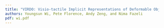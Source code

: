 ```yaml
---
title: "VIRDO: Visio-tactile Implicit Representations of Deformable Objects"
authors: Youngsun Wi, Pete Florence, Andy Zeng, and Nima Fazeli
pdf: wi.pdf
---
```

